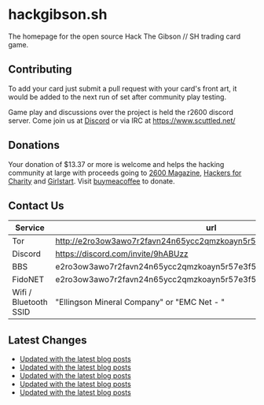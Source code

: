 # hackgibson.sh
The homepage for the open source Hack The Gibson // SH trading card game.


## Contributing

To add your card just submit a pull request with your card's front art, it would be added to the next run of set after community play testing.

Game play and discussions over the project is held the r2600 discord server. Come join us at [Discord](https://discord.com/invite/9hABUzz) or via IRC at https://www.scuttled.net/


## Donations

Your donation of $13.37 or more is welcome and helps the hacking community at large with proceeds going to [2600 Magazine](https://2600.com/), [Hackers for Charity](https://hackersforcharity.org) and [Girlstart](https://girlstart.org).  Visit [buymeacoffee](https://www.buymeacoffee.com/hackgibson.sh) to donate.


## Contact Us

Service | url
-|-
Tor | http://e2ro3ow3awo7r2favn24n65ycc2qmzkoayn5r57e3f56nvjwdcgg32ad.onion
Discord | https://discord.com/invite/9hABUzz
BBS | e2ro3ow3awo7r2favn24n65ycc2qmzkoayn5r57e3f56nvjwdcgg32ad.onion:23
FidoNET | e2ro3ow3awo7r2favn24n65ycc2qmzkoayn5r57e3f56nvjwdcgg32ad.onion:24554
Wifi / Bluetooth SSID | "Ellingson Mineral Company" or "EMC Net - <fidonet address>"

## Latest Changes
<!-- BLOG-POST-LIST:START -->
- [Updated with the latest blog posts](https://github.com/DFW2600/hackgibson.sh/commit/7e691d97aaa9956c84bc7411db3043beccae8d3e)
- [Updated with the latest blog posts](https://github.com/DFW2600/hackgibson.sh/commit/d3b40e2b7d57baf110fa00286ebd32a004fbc855)
- [Updated with the latest blog posts](https://github.com/DFW2600/hackgibson.sh/commit/8784411f35c8d35553a74d152c1ecba1a4e8fc2e)
- [Updated with the latest blog posts](https://github.com/DFW2600/hackgibson.sh/commit/546bed28726afd766002439e6e9de7c8b776bb4b)
- [Updated with the latest blog posts](https://github.com/DFW2600/hackgibson.sh/commit/be4d4ff545ccf36a749b9c92c66c4e34ac86f308)
<!-- BLOG-POST-LIST:END -->
